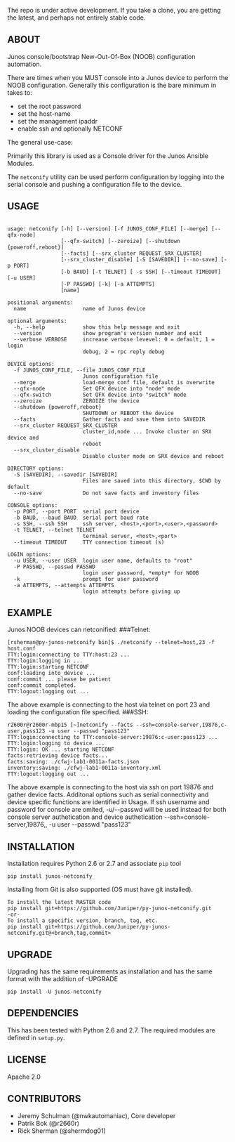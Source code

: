 The repo is under active development.  If you take a clone, you are getting the latest, and perhaps not entirely stable code.

## ABOUT

Junos console/bootstrap New-Out-Of-Box (NOOB) configuration automation. 

There are times when you MUST console into a Junos device to perform the NOOB configuration.  Generally this configuration is the bare minimum in takes to:

  * set the root password
  * set the host-name
  * set the management ipaddr
  * enable ssh and optionally NETCONF

The general use-case:

Primarily this library is used as a Console driver for the Junos Ansible Modules.

The `netconify` utility can be used perform configuration by logging into the serial console and pushing a configuration file to the device.


## USAGE

````

usage: netconify [-h] [--version] [-f JUNOS_CONF_FILE] [--merge] [--qfx-node]
                 [--qfx-switch] [--zeroize] [--shutdown {poweroff,reboot}]
                 [--facts] [--srx_cluster REQUEST_SRX_CLUSTER]
                 [--srx_cluster_disable] [-S [SAVEDIR]] [--no-save] [-p PORT]
                 [-b BAUD] [-t TELNET] [ -s SSH] [--timeout TIMEOUT] [-u USER]
                 [-P PASSWD] [-k] [-a ATTEMPTS]
                 [name]

positional arguments:
  name                  name of Junos device

optional arguments:
  -h, --help            show this help message and exit
  --version             show program's version number and exit
  --verbose VERBOSE     increase verbose levevel: 0 = default, 1 = login
                        debug, 2 = rpc reply debug

DEVICE options:
  -f JUNOS_CONF_FILE, --file JUNOS_CONF_FILE
                        Junos configuration file
  --merge               load-merge conf file, default is overwrite
  --qfx-node            Set QFX device into "node" mode
  --qfx-switch          Set QFX device into "switch" mode
  --zeroize             ZEROIZE the device
  --shutdown {poweroff,reboot}
                        SHUTDOWN or REBOOT the device
  --facts               Gather facts and save them into SAVEDIR
  --srx_cluster REQUEST_SRX_CLUSTER
                        cluster_id,node ... Invoke cluster on SRX device and
                        reboot
  --srx_cluster_disable
                        Disable cluster mode on SRX device and reboot

DIRECTORY options:
  -S [SAVEDIR], --savedir [SAVEDIR]
                        Files are saved into this directory, $CWD by default
  --no-save             Do not save facts and inventory files

CONSOLE options:
  -p PORT, --port PORT  serial port device
  -b BAUD, --baud BAUD  serial port baud rate
  -s SSH, --ssh SSH     ssh server, <host>,<port>,<user>,<password>
  -t TELNET, --telnet TELNET
                        terminal server, <host>,<port>
  --timeout TIMEOUT     TTY connection timeout (s)

LOGIN options:
  -u USER, --user USER  login user name, defaults to "root"
  -P PASSWD, --passwd PASSWD
                        login user password, *empty* for NOOB
  -k                    prompt for user password
  -a ATTEMPTS, --attempts ATTEMPTS
                        login attempts before giving up
````

## EXAMPLE

Junos NOOB devices can netconified:
###Telnet:
````
[rsherman@py-junos-netconify bin]$ ./netconify --telnet=host,23 -f host.conf
TTY:login:connecting to TTY:host:23 ...
TTY:login:logging in ...
TTY:login:starting NETCONF
conf:loading into device ...
conf:commit ... please be patient
conf:commit completed.
TTY:logout:logging out ...
````
The above example is connecting to the host via telnet on port 23 and loading the configuration file specified.
###SSH:
````
r2600r@r2600r-mbp15 [~]netconify --facts --ssh=console-server,19876,c-user,pass123 -u user --passwd "pass123"
TTY:login:connecting to TTY:console-server:19876:c-user:pass123 ...
TTY:login:logging to device ...
TTY:login: OK ... starting NETCONF
facts:retrieving device facts...
facts:saving: ./cfwj-lab1-0011a-facts.json
inventory:saving: ./cfwj-lab1-0011a-inventory.xml
TTY:logout:logging out ...
````
The above example is connecting to the host via ssh on port 19876 and gather device facts. Additonal options such as serial connectivity and device specific functions are identified in Usage. If ssh username and password for console are omited, -u/--passwd will be used instead for both console server authetication and device authetication --ssh=console-server,19876,, -u user --passwd "pass123"

## INSTALLATION

Installation requires Python 2.6 or 2.7 and associate `pip` tool

    pip install junos-netconify
	
Installing from Git is also supported (OS must have git installed).

	To install the latest MASTER code
	pip install git+https://github.com/Juniper/py-junos-netconify.git
	-or-
	To install a specific version, branch, tag, etc.
	pip install git+https://github.com/Juniper/py-junos-netconify.git@<branch,tag,commit>
	
## UPGRADE

Upgrading has the same requirements as installation and has the same format with the addition of -UPGRADE

	pip install -U junos-netconify

## DEPENDENCIES

This has been tested with Python 2.6 and 2.7.  The required modules are defined in `setup.py`.

## LICENSE

Apache 2.0
  
## CONTRIBUTORS

  - Jeremy Schulman (@nwkautomaniac), Core developer
  - Patrik Bok (@r2660r)
  - Rick Sherman (@shermdog01)
